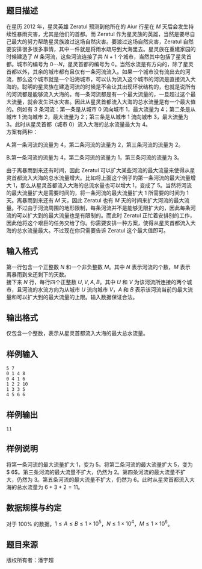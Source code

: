 ## 题目描述
在星历 2012 年，星灵英雄 Zeratul 预测到他所在的 Aiur 行星在 $M$ 天后会发生持续性暴雨灾害，尤其是他们的首都。而 Zeratul 作为星灵族的英雄，当然是要尽自己最大的努力帮助星灵族渡过这场自然灾害。要渡过这场自然灾害，Zeratul 自然要安排很多很多事情，其中一件就是将雨水疏导到大海里去。星灵族在重建家园的时候建造了 $N$ 条河流，这些河流连接了共 $N+1$ 个城市，当然其中包括了星灵首都。城市的编号为 $0 \cdots N$，星灵首都的编号为 $0$。当然水流是有方向的，除了星灵首都以外，其余的城市都有且仅有一条河流流入。如果一个城市没有流出去的河流，那么这个城市就是一个沿海城市，可以认为流入这个城市的河流是直接流入大海的。聪明的星灵族在建造河流的时候是不会让其出现环状结构的，也就是说所有的河流都是能够流入大海的。每一条河流都是有一个最大流量的，一旦超过这个最大流量，就会发生洪水灾害。因此从星灵首都流入大海的总水流量是有一个最大值的。例如有 $3$ 条河流：第一条是从城市 $0$ 流向城市 $1$，最大流量为 $4$；第二条是从城市 $1$ 流向城市 $2$，最大流量为 $2$；第三条是从城市 $1$ 流向城市 $3$，最大流量为 $3$。此时从星灵首都（城市 $0$）流入大海的总水流量最大为 $4$。  
方案有两种：

A.第一条河流的流量为 $4$，第二条河流的流量为 $2$，第三条河流的流量为 $2$。

B.第一条河流的流量为 $4$，第二条河流的流量为 $1$，第三条河流的流量为 $3$。

由于离暴雨到来还有时间，因此 Zeratul 可以扩大某些河流的最大流量来使得从星灵首都流入大海的总水流量增大。比如将上面这个例子的第一条河流的最大流量增大 $1$，那么从星灵首都流入大海的总流水量也可以增大 $1$，变成了 $5$。当然将河流的最大流量扩大是需要时间的，将一条河流的最大流量扩大 $1$ 所需要的时间为 $1$ 天。离暴雨到来还有 $M$ 天，因此 Zeratul 也有 $M$ 天的时间来扩大河流的最大流量。不过由于河流周围的地形限制，每条河流并不是能够无限扩大的，因此每条河流的可以扩大到的最大流量也是有限制的。而此时 Zeratul 正忙着安排别的工作，因此他将这个艰巨的任务交给了你。你需要安排一种方案，使得从星灵首都流入大海的总水流量最大。不过现在你只需要告诉 Zeratul 这个最大值即可。

## 输入格式
第一行包含一个正整数 $N$ 和一个非负整数 $M$。其中 $N$ 表示河流的个数，$M$ 表示离暴雨到来还剩下的天数。   
接下来 $N$ 行，每行四个正整数 $U,V,A,B$。其中 $U$ 和 $V$ 为该河流所连接的两个城市，且河流的水流方向为从城市 $U$ 流向城市 $V$，$A$ 和 $B$ 表示该河流当前的最大流量和可以扩大到的最大流量的上限。输入数据保证合法。

## 输出格式
仅包含一个整数，表示从星灵首都流入大海的最大总水流量。

## 样例输入
```plain
5 7
0 1 4 8
0 4 1 6
1 2 2 10
1 3 3 5
4 5 6 6
```
## 样例输出
```plain
11
```
## 样例说明
将第一条河流的最大流量扩大 $1$，变为 $5$。将第二条河流的最大流量扩大 $5$，变为 $ 6$。第三条河流的最大流量不扩大，仍然为 $2$。第四条河流的最大流量不扩大，仍然为 $3$。第五条河流的最大流量不扩大，仍然为 $6$。此时从星灵首都流入大海的总水流量为 $6+3+2=11$。

## 数据规模与约定
对于 $100\%$ 的数据，$1\leq A\leq B\leq 1\times10^5$，$N \leq 1\times10^4$，$M\leq 1\times10^6$。

## 题目来源
版权所有者：潘宇超